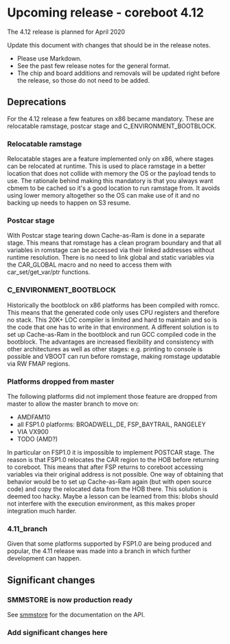 Upcoming release - coreboot 4.12
================================

The 4.12 release is planned for April 2020

Update this document with changes that should be in the release
notes.
* Please use Markdown.
* See the past few release notes for the general format.
* The chip and board additions and removals will be updated right
  before the release, so those do not need to be added.

Deprecations
------------

For the 4.12 release a few features on x86 became mandatory. These are
relocatable ramstage, postcar stage and C_ENVIRONMENT_BOOTBLOCK.

### Relocatable ramstage

Relocatable stages are a feature implemented only on x86, where stages
can be relocated at runtime. This is used to place ramstage in a better
location that does not collide with memory the OS or the payload tends
to use. The rationale behind making this mandatory is that you always
want cbmem to be cached so it's a good location to run ramstage from.
It avoids using lower memory altogether so the OS can make use of it
and no backing up needs to happen on S3 resume.

### Postcar stage

With Postcar stage tearing down Cache-as-Ram is done in a separate
stage. This means that romstage has a clean program boundary and
that all variables in romstage can be accessed via their linked
addresses without runtime resolution. There is no need to link
global and static variables via the CAR\_GLOBAL macro and no need
to access them with car\_set/get\_var/ptr functions.

### C\_ENVIRONMENT\_BOOTBLOCK

Historically the bootblock on x86 platforms has been compiled with
romcc. This means that the generated code only uses CPU registers
and therefore no stack. This 20K+ LOC compiler is limited and hard
to maintain and so is the code that one has to write in that
environment. A different solution is to set up Cache-as-Ram in the
bootblock and run GCC compiled code in the bootblock. The advantages
are increased flexibility and consistency with other architectures as
well as other stages: e.g. printing to console is possible and
VBOOT can run before romstage, making romstage updatable via RW FMAP
regions.

### Platforms dropped from master

The following platforms did not implement those feature are dropped
from master to allow the master branch to move on:
- AMDFAM10
- all FSP1.0 platforms: BROADWELL_DE, FSP_BAYTRAIL, RANGELEY
- VIA VX900
- TODO (AMD?)

In particular on FSP1.0 it is impossible to implement POSTCAR stage.
The reason is that FSP1.0 relocates the CAR region to the HOB before
returning to coreboot. This means that after FSP returns to coreboot
accessing variables via their original address is not possible. One
way of obtaining that behavior would be to set up Cache-as-Ram again
(but with open source code) and copy the relocated data from the HOB
there. This solution is deemed too hacky. Maybe a lesson can be
learned from this: blobs should not interfere with the execution
environment, as this makes proper integration much harder.

### 4.11_branch

Given that some platforms supported by FSP1.0 are being produced and
popular, the 4.11 release was made into a branch in which further
development can happen.

Significant changes
-------------------

### SMMSTORE is now production ready

See [smmstore](../drivers/smmstore.md) for the documentation on the API.

### Add significant changes here
